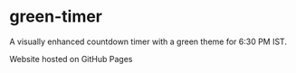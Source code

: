 # green-timer
A visually enhanced countdown timer with a green theme for 6:30 PM IST.

Website hosted on GitHub Pages
